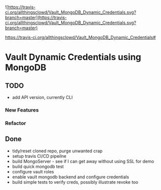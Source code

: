 ![https://travis-ci.org/allthingsclowd/Vault_MongoDB_Dynamic_Credentials.svg?branch=master](https://travis-ci.org/allthingsclowd/Vault_MongoDB_Dynamic_Credentials.svg?branch=master)


https://travis-ci.org/allthingsclowd/Vault_MongoDB_Dynamic_Credentials#
# Vault Dynamic Credentials using MongoDB

## TODO
- add API version, currently CLI

### New Features


### Refactor


## Done

- tidy/reset cloned repo, purge unwanted crap
- setup travis CI/CD pipeilne
- build MongoServer - see if I can get away without using SSL for demo
- build quick mongodb test
- configure vault roles
- enable vault mongodb backend and configure credentials
- build simple tests to verify creds, possibly illustrate revoke too
